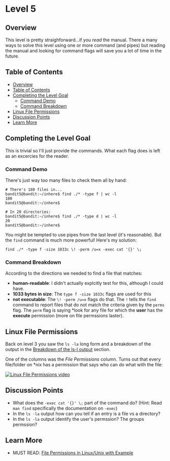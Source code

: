 
# Level 5

## <a name='Overview'></a>Overview

This level is pretty straighforward...if you *read* the manual. There a many
ways to solve this level using one or more command (and pipes) but reading
the manual and looking for command flags will save you a lot of time in the
future.

## <a name='TableofContents'></a>Table of Contents
<!-- vscode-markdown-toc -->
* [Overview](#Overview)
* [Table of Contents](#TableofContents)
* [Completing the Level Goal](#CompletingtheLevelGoal)
	* [Command Demo](#CommandDemo)
	* [Command Breakdown](#CommandBreakdown)
* [Linux File Permissions](#LinuxFilePermissions)
* [Discussion Points](#DiscussionPoints)
* [Learn More](#LearnMore)

<!-- vscode-markdown-toc-config
	numbering=false
	autoSave=true
	/vscode-markdown-toc-config -->
<!-- /vscode-markdown-toc -->

## <a name='CompletingtheLevelGoal'></a>Completing the Level Goal

This is trivial so I'll just provide the commands. What each flag does is left as an excercies for the reader.


### <a name='CommandDemo'></a>Command Demo

There's just way too many files to check them all by hand:

```shell
# There's 180 files in...
bandit5@bandit:~/inhere$ find ./* -type f | wc -l
180
bandit5@bandit:~/inhere$ 

# In 20 directories:
bandit5@bandit:~/inhere$ find ./* -type d | wc -l
20
bandit5@bandit:~/inhere$
```

You might be tempted to use pipes from the last level (it's reasonable). But
the `find` command is much more powerful! Here's my solution:

```shell
find ./* -type f -size 1033c \! -perm /u=x -exec cat '{}' \;
```

### <a name='CommandBreakdown'></a>Command Breakdown

According to the directions we needed to find a file that matches:

* __human-readable__: I didn't actually explcitly test for this, although I could have.
* __1033 bytes in size__: The `type f -size 1033c` flags are used for this
* __not executable__: The `\! -perm /u=x` flags do that. The `!` tells the `find` command to report files that do not match the criteria given by the `perms` flag. The `perm` flag is saying *look for any file for which the **user** has the **execute** permission (more on file permssions laster).

## <a name='LinuxFilePermissions'></a>Linux File Permissions

Back on level 3 you saw the `ls -la` long form and a breakdown of the output in the [Breakdown of the ls-l output](https://github.com/j0n3lson/codenext-clubs-linux-admin/tree/master/solutions/03#breakdown-of-the-ls--l-output) section.

One of the columns was the *File Permissions* column. Turns out that every file/folder on *nix has a permission that says who can do what with the file:

[![Linux File Permissions video](https://img.youtube.com/vi/D-VqgvBMV7g/0.jpg)](https://www.youtube.com/watch?v=D-VqgvBMV7g)

## <a name='DiscussionPoints'></a>Discussion Points

* What does the `-exec cat '{}' \;` part of the command do? (Hint: Read `man
find` specifically the documentation on `-exec`)
* In the `ls -la` output how can you tell if an entry is a file vs a directory?
* In the `ls -la` output identify the user's permssion? The groups permssion?

## <a name='LearnMore'></a>Learn More

* MUST READ: [File Permissions in Linux/Unix with Example](https://www.guru99.com/file-permissions.html)